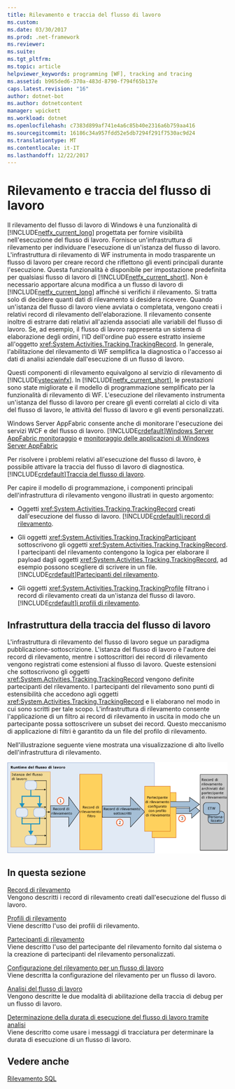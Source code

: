 ```yaml
---
title: Rilevamento e traccia del flusso di lavoro
ms.custom: 
ms.date: 03/30/2017
ms.prod: .net-framework
ms.reviewer: 
ms.suite: 
ms.tgt_pltfrm: 
ms.topic: article
helpviewer_keywords: programming [WF], tracking and tracing
ms.assetid: b965ded6-370a-483d-8790-f794f65b137e
caps.latest.revision: "16"
author: dotnet-bot
ms.author: dotnetcontent
manager: wpickett
ms.workload: dotnet
ms.openlocfilehash: c7383d899af741e4a6c85b40e2316a6b759aa416
ms.sourcegitcommit: 16186c34a957fdd52e5db7294f291f7530ac9d24
ms.translationtype: MT
ms.contentlocale: it-IT
ms.lasthandoff: 12/22/2017
---
```

# <a name="workflow-tracking-and-tracing"></a>Rilevamento e traccia del flusso di lavoro
Il rilevamento del flusso di lavoro di Windows è una funzionalità di [!INCLUDE[netfx_current_long](../../../includes/netfx-current-long-md.md)] progettata per fornire visibilità nell'esecuzione del flusso di lavoro. Fornisce un'infrastruttura di rilevamento per individuare l'esecuzione di un'istanza del flusso di lavoro. L'infrastruttura di rilevamento di WF instrumenta in modo trasparente un flusso di lavoro per creare record che riflettono gli eventi principali durante l'esecuzione. Questa funzionalità è disponibile per impostazione predefinita per qualsiasi flusso di lavoro di [!INCLUDE[netfx_current_short](../../../includes/netfx-current-short-md.md)]. Non è necessario apportare alcuna modifica a un flusso di lavoro di [!INCLUDE[netfx_current_long](../../../includes/netfx-current-long-md.md)] affinché si verifichi il rilevamento. Si tratta solo di decidere quanti dati di rilevamento si desidera ricevere. Quando un'istanza del flusso di lavoro viene avviata o completata, vengono creati i relativi record di rilevamento dell'elaborazione. Il rilevamento consente inoltre di estrarre dati relativi all'azienda associati alle variabili del flusso di lavoro. Se, ad esempio, il flusso di lavoro rappresenta un sistema di elaborazione degli ordini, l'ID dell'ordine può essere estratto insieme all'oggetto <xref:System.Activities.Tracking.TrackingRecord>. In generale, l'abilitazione del rilevamento di WF semplifica la diagnostica o l'accesso ai dati di analisi aziendale dall'esecuzione di un flusso di lavoro.  
  
 Questi componenti di rilevamento equivalgono al servizio di rilevamento di [!INCLUDE[vstecwinfx](../../../includes/vstecwinfx-md.md)]. In [!INCLUDE[netfx_current_short](../../../includes/netfx-current-short-md.md)], le prestazioni sono state migliorate e il modello di programmazione semplificato per la funzionalità di rilevamento di WF. L'esecuzione del rilevamento instrumenta un'istanza del flusso di lavoro per creare gli eventi correlati al ciclo di vita del flusso di lavoro, le attività del flusso di lavoro e gli eventi personalizzati.  
  
 Windows Server AppFabric consente anche di monitorare l'esecuzione dei servizi WCF e del flusso di lavoro. [!INCLUDE[crdefault](../../../includes/crdefault-md.md)][Windows Server AppFabric monitoraggio](http://go.microsoft.com/fwlink/?LinkId=201273) e [monitoraggio delle applicazioni di Windows Server AppFabric](http://go.microsoft.com/fwlink/?LinkId=201287)  
  
 Per risolvere i problemi relativi all'esecuzione del flusso di lavoro, è possibile attivare la traccia del flusso di lavoro di diagnostica. [!INCLUDE[crdefault](../../../includes/crdefault-md.md)][Traccia del flusso di lavoro](../../../docs/framework/windows-workflow-foundation/workflow-tracing.md).  
  
 Per capire il modello di programmazione, i componenti principali dell'infrastruttura di rilevamento vengono illustrati in questo argomento:  
  
-   Oggetti <xref:System.Activities.Tracking.TrackingRecord> creati dall'esecuzione del flusso di lavoro. [!INCLUDE[crdefault](../../../includes/crdefault-md.md)][i record di rilevamento](../../../docs/framework/windows-workflow-foundation/tracking-records.md).  
  
-   Gli oggetti <xref:System.Activities.Tracking.TrackingParticipant> sottoscrivono gli oggetti <xref:System.Activities.Tracking.TrackingRecord>. I partecipanti del rilevamento contengono la logica per elaborare il payload dagli oggetti <xref:System.Activities.Tracking.TrackingRecord>, ad esempio possono scegliere di scrivere in un file. [!INCLUDE[crdefault](../../../includes/crdefault-md.md)][Partecipanti del rilevamento](../../../docs/framework/windows-workflow-foundation/tracking-participants.md).  
  
-   Gli oggetti <xref:System.Activities.Tracking.TrackingProfile> filtrano i record di rilevamento creati da un'istanza del flusso di lavoro. [!INCLUDE[crdefault](../../../includes/crdefault-md.md)][i profili di rilevamento](../../../docs/framework/windows-workflow-foundation/tracking-profiles.md).  
  
## <a name="workflow-tracking-infrastructure"></a>Infrastruttura della traccia del flusso di lavoro  
 L'infrastruttura di rilevamento del flusso di lavoro segue un paradigma pubblicazione-sottoscrizione. L'istanza del flusso di lavoro è l'autore dei record di rilevamento, mentre i sottoscrittori dei record di rilevamento vengono registrati come estensioni al flusso di lavoro. Queste estensioni che sottoscrivono gli oggetti <xref:System.Activities.Tracking.TrackingRecord> vengono definite partecipanti del rilevamento. I partecipanti del rilevamento sono punti di estensibilità che accedono agli oggetti <xref:System.Activities.Tracking.TrackingRecord> e li elaborano nel modo in cui sono scritti per tale scopo. L'infrastruttura di rilevamento consente l'applicazione di un filtro ai record di rilevamento in uscita in modo che un partecipante possa sottoscrivere un subset dei record. Questo meccanismo di applicazione di filtri è garantito da un file del profilo di rilevamento.  
  
 Nell'illustrazione seguente viene mostrata una visualizzazione di alto livello dell'infrastruttura di rilevamento.  
  
 ![Flusso di lavoro infrastruttura di rilevamento](../../../docs/framework/windows-workflow-foundation/media/wv.gif "WV")  
  
## <a name="in-this-section"></a>In questa sezione  
 [Record di rilevamento](../../../docs/framework/windows-workflow-foundation/tracking-records.md)  
 Vengono descritti i record di rilevamento creati dall'esecuzione del flusso di lavoro.  
  
 [Profili di rilevamento](../../../docs/framework/windows-workflow-foundation/tracking-profiles.md)  
 Viene descritto l'uso dei profili di rilevamento.  
  
 [Partecipanti di rilevamento](../../../docs/framework/windows-workflow-foundation/tracking-participants.md)  
 Viene descritto l'uso del partecipante del rilevamento fornito dal sistema o la creazione di partecipanti del rilevamento personalizzati.  
  
 [Configurazione del rilevamento per un flusso di lavoro](../../../docs/framework/windows-workflow-foundation/configuring-tracking-for-a-workflow.md)  
 Viene descritta la configurazione del rilevamento per un flusso di lavoro.  
  
 [Analisi del flusso di lavoro](../../../docs/framework/windows-workflow-foundation/workflow-tracing.md)  
 Vengono descritte le due modalità di abilitazione della traccia di debug per un flusso di lavoro.  
  
 [Determinazione della durata di esecuzione del flusso di lavoro tramite analisi](../../../docs/framework/windows-workflow-foundation/determining-workflow-execution-duration-using-tracing.md)  
 Viene descritto come usare i messaggi di tracciatura per determinare la durata di esecuzione di un flusso di lavoro.  
  
## <a name="see-also"></a>Vedere anche  
 [Rilevamento SQL](../../../docs/framework/windows-workflow-foundation/samples/sql-tracking.md)
